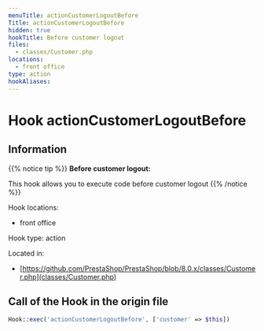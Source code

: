 ```yaml
---
menuTitle: actionCustomerLogoutBefore
Title: actionCustomerLogoutBefore
hidden: true
hookTitle: Before customer logout
files:
  - classes/Customer.php
locations:
  - front office
type: action
hookAliases:
---
```


# Hook actionCustomerLogoutBefore

## Information

{{% notice tip %}}
**Before customer logout:** 

This hook allows you to execute code before customer logout
{{% /notice %}}

Hook locations: 
  - front office

Hook type: action

Located in: 
  - [https://github.com/PrestaShop/PrestaShop/blob/8.0.x/classes/Customer.php](classes/Customer.php)

## Call of the Hook in the origin file

```php
Hook::exec('actionCustomerLogoutBefore', ['customer' => $this])
```